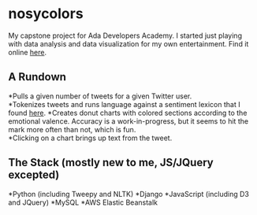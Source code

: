 # nosycolors

My capstone project for Ada Developers Academy.  I started just playing with data analysis and data visualization for my own entertainment.  Find it online [here](http://redsquirrelious.io).

## A Rundown
*Pulls a given number of tweets for a given Twitter user.  
*Tokenizes tweets and runs language against a sentiment lexicon that I found [here](http://saifmohammad.com/WebPages/lexicons.html). 
*Creates donut charts with colored sections according to the emotional valence.  Accuracy is a work-in-progress, but it seems to hit the mark more often than not, which is fun.  
*Clicking on a chart brings up text from the tweet.  

## The Stack (mostly new to me, JS/JQuery excepted)
*Python (including Tweepy and NLTK)
*Django
*JavaScript (including D3 and JQuery)
*MySQL
*AWS Elastic Beanstalk



